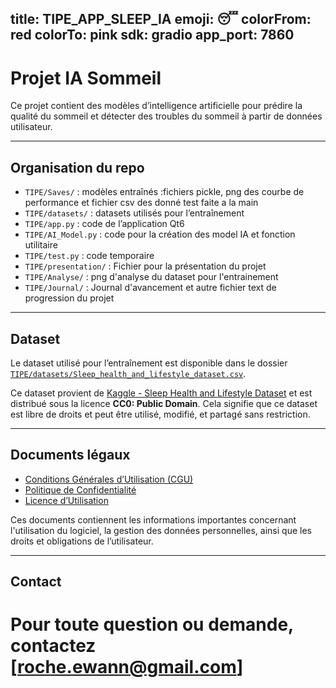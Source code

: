 title: TIPE_APP_SLEEP_IA
emoji: 😴
colorFrom: red
colorTo: pink
sdk: gradio
app_port: 7860
--------------

# Projet IA Sommeil

Ce projet contient des modèles d’intelligence artificielle pour prédire la qualité du sommeil et détecter des troubles du sommeil à partir de données utilisateur.

---

## Organisation du repo

- `TIPE/Saves/` : modèles entraînés :fichiers pickle, png des courbe de performance et fichier csv des donné test faite a la main
- `TIPE/datasets/` : datasets utilisés pour l’entraînement
- `TIPE/app.py` : code de l’application Qt6
- `TIPE/AI_Model.py` : code pour la création des model IA et fonction utilitaire
- `TIPE/test.py` : code temporaire
- `TIPE/presentation/` : Fichier pour la présentation du projet
- `TIPE/Analyse/` : png d'analyse du dataset pour l'entrainement
- `TIPE/Journal/` : Journal d'avancement et autre fichier text de progression du projet

---

## Dataset

Le dataset utilisé pour l’entraînement est disponible dans le dossier [`TIPE/datasets/Sleep_health_and_lifestyle_dataset.csv`](TIPE/datasets/Sleep_health_and_lifestyle_dataset.csv).

Ce dataset provient de [Kaggle - Sleep Health and Lifestyle Dataset](https://www.kaggle.com/datasets/uom190346a/sleep-health-and-lifestyle-dataset/data) et est distribué sous la licence **CC0: Public Domain**.
Cela signifie que ce dataset est libre de droits et peut être utilisé, modifié, et partagé sans restriction.

---

## Documents légaux

- [Conditions Générales d’Utilisation (CGU)](CGU.md)
- [Politique de Confidentialité](PRIVACY_POLICY.md)
- [Licence d’Utilisation](LICENSE.md)

Ces documents contiennent les informations importantes concernant l'utilisation du logiciel, la gestion des données personnelles, ainsi que les droits et obligations de l’utilisateur.

---

## Contact

# Pour toute question ou demande, contactez [[roche.ewann@gmail.com](mailto:roche.ewann@gmail.com)]

